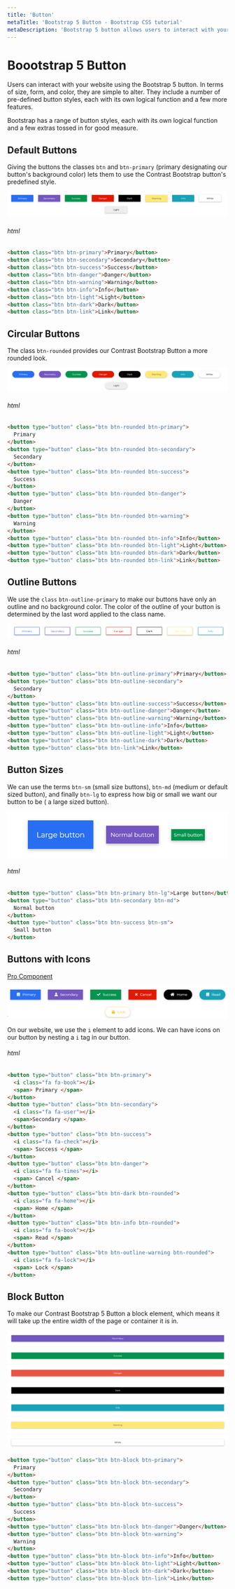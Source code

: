 ```yaml
---
title: 'Button'
metaTitle: 'Bootstrap 5 Button - Bootstrap CSS tutorial'
metaDescription: 'Bootstrap 5 button allows users to interact with your website.'
---
```


# Boootstrap 5 Button

Users can interact with your website using the Bootstrap 5 button. In terms of size, form, and color, they are simple to alter. They include a number of pre-defined button styles, each with its own logical function and a few more features.

Bootstrap has a range of button styles, each with its own logical function and a few extras tossed in for good measure.

## Default Buttons

Giving the buttons the classes `btn` and `btn-primary` (primary designating our button's background color) lets them to use the Contrast Bootstrap button's predefined style.

![Bootstrap Box](./images/buttonbasic.png)

###### html

```html
<button class="btn btn-primary">Primary</button>
<button class="btn btn-secondary">Secondary</button>
<button class="btn btn-success">Success</button>
<button class="btn btn-danger">Danger</button>
<button class="btn btn-warning">Warning</button>
<button class="btn btn-info">Info</button>
<button class="btn btn-light">Light</button>
<button class="btn btn-dark">Dark</button>
<button class="btn btn-link">Link</button>
```

## Circular Buttons

The class `btn-rounded` provides our Contrast Bootstrap Button a more rounded look.

![Bootstrap Circular Buttons](./images/buttoncircle.png)

###### html

```html
<button type="button" class="btn btn-rounded btn-primary">
  Primary
</button>
<button type="button" class="btn btn-rounded btn-secondary">
  Secondary
</button>
<button type="button" class="btn btn-rounded btn-success">
  Success
</button>
<button type="button" class="btn btn-rounded btn-danger">
  Danger
</button>
<button type="button" class="btn btn-rounded btn-warning">
  Warning
</button>
<button type="button" class="btn btn-rounded btn-info">Info</button>
<button type="button" class="btn btn-rounded btn-light">Light</button>
<button type="button" class="btn btn-rounded btn-dark">Dark</button>
<button type="button" class="btn btn-rounded btn-link">Link</button>
```

## Outline Buttons

We use the `class` `btn-outline-primary` to make our buttons have only an outline and no background color. The color of the outline of your button is determined by the last word applied to the class name.

![Bootstrap  Outline Buttons](./images/buttonoutline.png)

###### html

```html
<button type="button" class="btn btn-outline-primary">Primary</button>
<button type="button" class="btn btn-outline-secondary">
  Secondary
</button>
<button type="button" class="btn btn-outline-success">Success</button>
<button type="button" class="btn btn-outline-danger">Danger</button>
<button type="button" class="btn btn-outline-warning">Warning</button>
<button type="button" class="btn btn-outline-info">Info</button>
<button type="button" class="btn btn-outline-light">Light</button>
<button type="button" class="btn btn-outline-dark">Dark</button>
<button type="button" class="btn btn-link">Link</button>
```

## Button Sizes

We can use the terms `btn-sm` (small size buttons), `btn-md` (medium or default sized button), and finally `btn-lg` to express how big or small we want our button to be ( a large sized button).

![Bootstrap Button Sizes](./images/buttonsize.png)

###### html

```html
<button type="button" class="btn btn-primary btn-lg">Large button</button>
<button type="button" class="btn btn-secondary btn-md">
  Normal button
</button>
<button type="button" class="btn btn-success btn-sm">
  Small button
</button>
```

## Buttons with Icons

<a href="/product/bootstrap-contrast-pro"><span class="badge badge-lg badge-pro">Pro Component</span></a>

![Bootstrap Buttons with Icons](./images/buttonwithicon.png)

On our website, we use the `i` element to add icons. We can have icons on our button by nesting a `i` tag in our button.

###### html

```html
<button type="button" class="btn btn-primary">
  <i class="fa fa-book"></i>
  <span> Primary </span>
</button>
<button type="button" class="btn btn-secondary">
  <i class="fa fa-user"></i>
  <span>Secondary </span>
</button>
<button type="button" class="btn btn-success">
  <i class="fa fa-check"></i>
  <span> Success </span>
</button>
<button type="button" class="btn btn-danger">
  <i class="fa fa-times"></i>
  <span> Cancel </span>
</button>
<button type="button" class="btn btn-dark btn-rounded">
  <i class="fa fa-home"></i>
  <span> Home </span>
</button>
<button type="button" class="btn btn-info btn-rounded">
  <i class="fa fa-book"></i>
  <span> Read </span>
</button>
<button type="button" class="btn btn-outline-warning btn-rounded">
  <i class="fa fa-lock"></i>
  <span> Lock </span>
</button>
```

## Block Button

To make our Contrast Bootstrap 5 Button a block element, which means it will take up the entire width of the page or container it is in.

![Bootstrap Buttons](./images/buttonblock.png)

```html
<button type="button" class="btn btn-block btn-primary">
  Primary
</button>
<button type="button" class="btn btn-block btn-secondary">
  Secondary
</button>
<button type="button" class="btn btn-block btn-success">
  Success
</button>
<button type="button" class="btn btn-block btn-danger">Danger</button>
<button type="button" class="btn btn-block btn-warning">
  Warning
</button>
<button type="button" class="btn btn-block btn-info">Info</button>
<button type="button" class="btn btn-block btn-light">Light</button>
<button type="button" class="btn btn-block btn-dark">Dark</button>
<button type="button" class="btn btn-block btn-link">Link</button>
```
